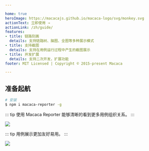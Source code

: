 ```yaml
---

home: true
heroImage: https://macacajs.github.io/macaca-logo/svg/monkey.svg
actionText: 立即使用 →
actionLink: /zh/guide/
features:
- title: 链路刻画
  details: 支持链路树、脑图、全图等多种展示模式
- title: 支持截图
  details: 支持在用例运行过程中产生的截图展示
- title: 开发扩展
  details: 支持二次开发，扩展功能
footer: MIT Licensed | Copyright © 2015-present Macaca

---
```


## 准备起航

```bash
# 安装
$ npm i macaca-reporter -g
```

::: tip
使用 Macaca Reporter 能够清晰的看到更多用例组织关系。
:::

![](/macaca-reporter/assets/6d308bd9gy1fivuatxep5j21kw13dgs6.jpg)

::: tip
用例展示更加友好易用。
:::

![](/macaca-reporter/assets/6d308bd9gy1fivtfos9r5j21kw130af7.jpg)
